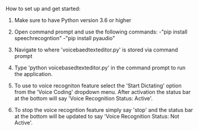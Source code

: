 How to set up and get started:

1. Make sure to have Python version 3.6 or higher

2. Open command prompt and use the following commands: 
	-"pip install speechrecogntion" 
	-"pip install pyaudio"

3. Navigate to where 'voicebaedtexteditor.py' is stored via command prompt 

4. Type 'python voicebasedtexteditor.py' in the command prompt to run the application. 

5. To use to voice recogniton feature select the 'Start Dictating' option from the 'Voice Coding' dropdown menu. After activation the status bar at the bottom will say 'Voice Recognition Status: Active'.

6. To stop the voice recogntion feature simply say 'stop' and the status bar at the bottom will be updated to say 'Voice Recognition Status: Not Active'.  